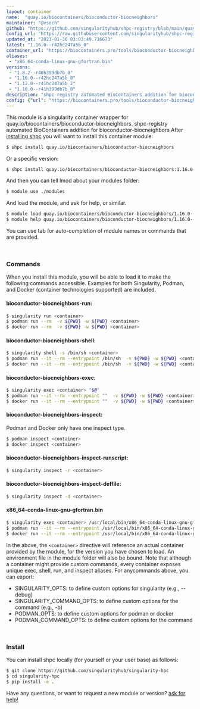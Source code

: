 ```yaml
---
layout: container
name:  "quay.io/biocontainers/bioconductor-biocneighbors"
maintainer: "@vsoch"
github: "https://github.com/singularityhub/shpc-registry/blob/main/quay.io/biocontainers/bioconductor-biocneighbors/container.yaml"
config_url: "https://raw.githubusercontent.com/singularityhub/shpc-registry/main/quay.io/biocontainers/bioconductor-biocneighbors/container.yaml"
updated_at: "2023-01-30 03:03:49.716673"
latest: "1.16.0--r42hc247a5b_0"
container_url: "https://biocontainers.pro/tools/bioconductor-biocneighbors"
aliases:
 - "x86_64-conda-linux-gnu-gfortran.bin"
versions:
 - "1.8.2--r40h399db7b_0"
 - "1.16.0--r42hc247a5b_0"
 - "1.12.0--r41hc247a5b_2"
 - "1.10.0--r41h399db7b_0"
description: "shpc-registry automated BioContainers addition for bioconductor-biocneighbors"
config: {"url": "https://biocontainers.pro/tools/bioconductor-biocneighbors", "maintainer": "@vsoch", "description": "shpc-registry automated BioContainers addition for bioconductor-biocneighbors", "latest": {"1.16.0--r42hc247a5b_0": "sha256:4583e2dec513d165cc21f2ff476096305c9e8dbee77dc51ce3bebcabe5ad71c0"}, "tags": {"1.8.2--r40h399db7b_0": "sha256:d3e81972b2b3d74b4c292e52d535bd08a40a48f61eb3ff64391ec50d79a6a265", "1.16.0--r42hc247a5b_0": "sha256:4583e2dec513d165cc21f2ff476096305c9e8dbee77dc51ce3bebcabe5ad71c0", "1.12.0--r41hc247a5b_2": "sha256:ffca3b986cb9704d45360f7ed7bfc021fe7618cf1b92096493aacac912768830", "1.10.0--r41h399db7b_0": "sha256:3c07064dfb14c9cb8160b003c4e25548bfe93e75e54d75719513b9785d81fd98"}, "docker": "quay.io/biocontainers/bioconductor-biocneighbors", "aliases": {"x86_64-conda-linux-gnu-gfortran.bin": "/usr/local/bin/x86_64-conda-linux-gnu-gfortran.bin"}}
---
```


This module is a singularity container wrapper for quay.io/biocontainers/bioconductor-biocneighbors.
shpc-registry automated BioContainers addition for bioconductor-biocneighbors
After [installing shpc](#install) you will want to install this container module:


```bash
$ shpc install quay.io/biocontainers/bioconductor-biocneighbors
```

Or a specific version:

```bash
$ shpc install quay.io/biocontainers/bioconductor-biocneighbors:1.16.0--r42hc247a5b_0
```

And then you can tell lmod about your modules folder:

```bash
$ module use ./modules
```

And load the module, and ask for help, or similar.

```bash
$ module load quay.io/biocontainers/bioconductor-biocneighbors/1.16.0--r42hc247a5b_0
$ module help quay.io/biocontainers/bioconductor-biocneighbors/1.16.0--r42hc247a5b_0
```

You can use tab for auto-completion of module names or commands that are provided.

<br>

### Commands

When you install this module, you will be able to load it to make the following commands accessible.
Examples for both Singularity, Podman, and Docker (container technologies supported) are included.

#### bioconductor-biocneighbors-run:

```bash
$ singularity run <container>
$ podman run --rm  -v ${PWD} -w ${PWD} <container>
$ docker run --rm  -v ${PWD} -w ${PWD} <container>
```

#### bioconductor-biocneighbors-shell:

```bash
$ singularity shell -s /bin/sh <container>
$ podman run --it --rm --entrypoint /bin/sh  -v ${PWD} -w ${PWD} <container>
$ docker run --it --rm --entrypoint /bin/sh  -v ${PWD} -w ${PWD} <container>
```

#### bioconductor-biocneighbors-exec:

```bash
$ singularity exec <container> "$@"
$ podman run --it --rm --entrypoint ""  -v ${PWD} -w ${PWD} <container> "$@"
$ docker run --it --rm --entrypoint ""  -v ${PWD} -w ${PWD} <container> "$@"
```

#### bioconductor-biocneighbors-inspect:

Podman and Docker only have one inspect type.

```bash
$ podman inspect <container>
$ docker inspect <container>
```

#### bioconductor-biocneighbors-inspect-runscript:

```bash
$ singularity inspect -r <container>
```

#### bioconductor-biocneighbors-inspect-deffile:

```bash
$ singularity inspect -d <container>
```


#### x86_64-conda-linux-gnu-gfortran.bin

```bash
$ singularity exec <container> /usr/local/bin/x86_64-conda-linux-gnu-gfortran.bin
$ podman run --it --rm --entrypoint /usr/local/bin/x86_64-conda-linux-gnu-gfortran.bin   -v ${PWD} -w ${PWD} <container> -c " $@"
$ docker run --it --rm --entrypoint /usr/local/bin/x86_64-conda-linux-gnu-gfortran.bin   -v ${PWD} -w ${PWD} <container> -c " $@"
```



In the above, the `<container>` directive will reference an actual container provided
by the module, for the version you have chosen to load. An environment file in the
module folder will also be bound. Note that although a container
might provide custom commands, every container exposes unique exec, shell, run, and
inspect aliases. For anycommands above, you can export:

 - SINGULARITY_OPTS: to define custom options for singularity (e.g., --debug)
 - SINGULARITY_COMMAND_OPTS: to define custom options for the command (e.g., -b)
 - PODMAN_OPTS: to define custom options for podman or docker
 - PODMAN_COMMAND_OPTS: to define custom options for the command

<br>

### Install

You can install shpc locally (for yourself or your user base) as follows:

```bash
$ git clone https://github.com/singularityhub/singularity-hpc
$ cd singularity-hpc
$ pip install -e .
```

Have any questions, or want to request a new module or version? [ask for help!](https://github.com/singularityhub/singularity-hpc/issues)